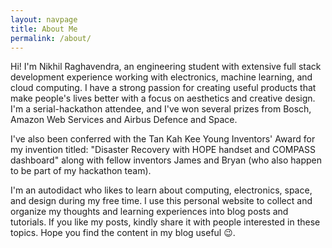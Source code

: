 ```yaml
---
layout: navpage
title: About Me
permalink: /about/
---
```


Hi! I'm Nikhil Raghavendra, an engineering student with extensive full stack development experience working with electronics, machine learning, and cloud computing. I have a strong passion for creating useful products that make people's lives better with a focus on aesthetics and creative design. I'm a serial-hackathon attendee, and I've won several prizes from Bosch, Amazon Web Services and Airbus Defence and Space.

I've also been conferred with the Tan Kah Kee Young Inventors' Award for my invention titled: "Disaster Recovery with HOPE handset and COMPASS dashboard" along with fellow inventors James and Bryan (who also happen to be part of my hackathon team).

I'm an autodidact who likes to learn about computing, electronics, space, and design during my free time. I use this personal website to collect and organize my thoughts and learning experiences into blog posts and tutorials. If you like my posts, kindly share it with people interested in these topics. Hope you find the content in my blog useful 😉.
